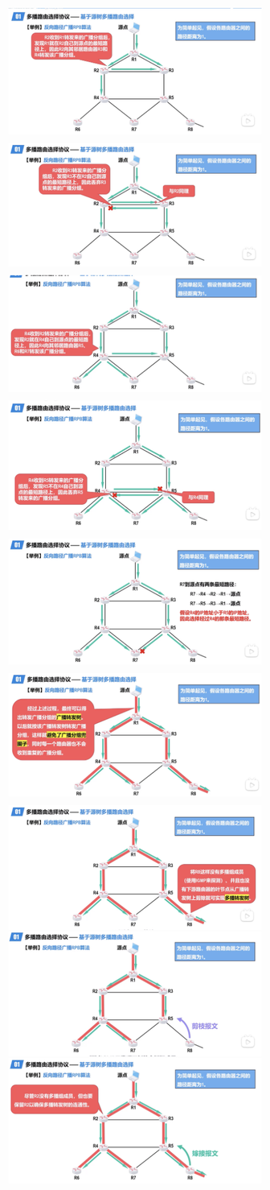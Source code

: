

![](../../../../../../../../../../Assets/Pics/Screenshot%202023-05-19%20at%2011.39.30%20AM.png)

![](../../../../../../../../../../Assets/Pics/Screenshot%202023-05-19%20at%2011.39.55%20AM.png)


![](../../../../../../../../../../Assets/Pics/Screenshot%202023-05-19%20at%2011.39.09%20AM.png)

![](../../../../../../../../../../Assets/Pics/Screenshot%202023-05-19%20at%2011.38.51%20AM.png)

![](../../../../../../../../../../Assets/Pics/Screenshot%202023-05-19%20at%2011.40.19%20AM.png)

![](../../../../../../../../../../Assets/Pics/Screenshot%202023-05-19%20at%2011.40.36%20AM.png)

![](../../../../../../../../../../Assets/Pics/Screenshot%202023-05-19%20at%2011.41.04%20AM.png)
![](../../../../../../../../../../Assets/Pics/Screenshot%202023-05-19%20at%2011.41.36%20AM.png)
![](../../../../../../../../../../Assets/Pics/Screenshot%202023-05-19%20at%2011.41.50%20AM.png)
